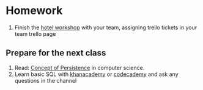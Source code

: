 # Homework

1. Finish the [hotel workshop](https://github.com/CodeYourFuture/cyf-hotel-db) with your team, assigning trello tickets in your team trello page

## Prepare for the next class

1. Read: [Concept of Persistence](<https://en.wikipedia.org/wiki/Persistence_(computer_science)>) in computer science.
1. Learn basic SQL with [khanacademy](https://www.khanacademy.org/computing/computer-programming/sql) or [codecademy](https://www.codecademy.com/learn/learn-sql) and ask any questions in the channel
